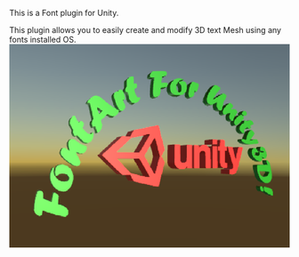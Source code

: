 This is a Font plugin for Unity.

This plugin allows you to easily create and modify 3D text Mesh using any fonts installed OS.
![](Capture.PNG)
